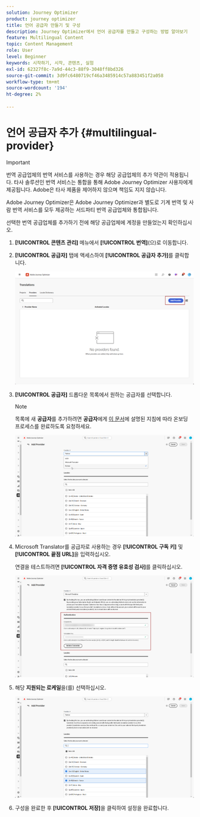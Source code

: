 ```yaml
---
solution: Journey Optimizer
product: journey optimizer
title: 언어 공급자 만들기 및 구성
description: Journey Optimizer에서 언어 공급자를 만들고 구성하는 방법 알아보기
feature: Multilingual Content
topic: Content Management
role: User
level: Beginner
keywords: 시작하기, 시작, 콘텐츠, 실험
exl-id: 62327f8c-7a9d-44c3-88f9-3048ff8bd326
source-git-commit: 3d9fc6480719cf46a3485914c57a883451f2a058
workflow-type: tm+mt
source-wordcount: '194'
ht-degree: 2%

---
```


# 언어 공급자 추가 {#multilingual-provider}

>[!IMPORTANT]
>
> 번역 공급업체의 번역 서비스를 사용하는 경우 해당 공급업체의 추가 약관이 적용됩니다. 타사 솔루션인 번역 서비스는 통합을 통해 Adobe Journey Optimizer 사용자에게 제공됩니다. Adobe은 타사 제품을 제어하지 않으며 책임도 지지 않습니다.

Adobe Journey Optimizer은 Adobe Journey Optimizer과 별도로 기계 번역 및 사람 번역 서비스를 모두 제공하는 서드파티 번역 공급업체와 통합됩니다.

선택한 번역 공급업체를 추가하기 전에 해당 공급업체에 계정을 만들었는지 확인하십시오.

1. **[!UICONTROL 콘텐츠 관리]** 메뉴에서 **[!UICONTROL 번역]**(으)로 이동합니다.

1. **[!UICONTROL 공급자]** 탭에 액세스하여 **[!UICONTROL 공급자 추가]**&#x200B;를 클릭합니다.

   ![](assets/provider_1.png)

1. **[!UICONTROL 공급자]** 드롭다운 목록에서 원하는 공급자를 선택합니다.

   >[!NOTE]
   >
   >목록에 새 **공급자**&#x200B;를 추가하려면 **공급자**&#x200B;에게 [이 문서](https://developer.adobe.com/gcs/partner/)에 설명된 지침에 따라 온보딩 프로세스를 완료하도록 요청하세요.

   ![](assets/provider_2.png)

1. Microsoft Translator를 공급자로 사용하는 경우 **[!UICONTROL 구독 키]** 및 **[!UICONTROL 끝점 URL]**&#x200B;을 입력하십시오.

   연결을 테스트하려면 **[!UICONTROL 자격 증명 유효성 검사]**&#x200B;를 클릭하십시오.

   ![](assets/provider_3.png)

1. 해당 **지원되는 로케일**&#x200B;을(를) 선택하십시오.

   ![](assets/provider_4.png)

1. 구성을 완료한 후 **[!UICONTROL 저장]**&#x200B;을 클릭하여 설정을 완료합니다.
